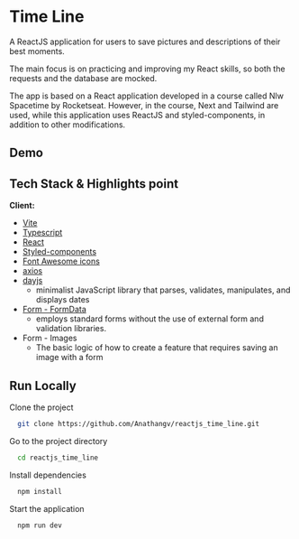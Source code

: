 
# Time Line

A ReactJS application for users to save pictures and descriptions of their best moments.

The main focus is on practicing and improving my React skills, so both the requests and the database are mocked.

The app is based on a React application developed in a course called Nlw Spacetime by Rocketseat. However, in the course, Next and Tailwind are used, while this application uses ReactJS and styled-components, in addition to other modifications.


## Demo


## Tech Stack & Highlights point

**Client:** 
 - [Vite](https://vitejs.dev/)
 - [Typescript](https://www.typescriptlang.org/)
 - [React](https://reactjs.org/)
 - [Styled-components](https://styled-components.com/)
 - [Font Awesome icons](https://fontawesome.com/search)
 - [axios](https://www.npmjs.com/package/axios)
 - [dayjs](https://www.npmjs.com/package/dayjs)
   - minimalist JavaScript library that parses, validates, manipulates, and displays dates
 - [Form - FormData](https://developer.mozilla.org/en-US/docs/Web/API/FormData)
   - employs standard forms without the use of external form and validation libraries.
 - Form - Images
   - The basic logic of how to create a feature that requires saving an image with a form
 

## Run Locally

Clone the project

```bash
  git clone https://github.com/Anathangv/reactjs_time_line.git
```

Go to the project directory

```bash
  cd reactjs_time_line
```

Install dependencies

```bash
  npm install
```

Start the application

```bash
  npm run dev
```
